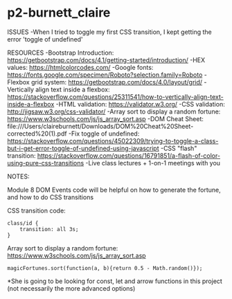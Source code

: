 # p2-burnett_claire


ISSUES
-When I tried to toggle my first CSS transition, I kept getting the error 'toggle of undefined'




RESOURCES
-Bootstrap Introduction: https://getbootstrap.com/docs/4.1/getting-started/introduction/
-HEX values: https://htmlcolorcodes.com/
-Google fonts: https://fonts.google.com/specimen/Roboto?selection.family=Roboto
-Flexbox grid system: https://getbootstrap.com/docs/4.0/layout/grid/
-Vertically align text inside a flexbox: https://stackoverflow.com/questions/25311541/how-to-vertically-align-text-inside-a-flexbox
-HTML validation: https://validator.w3.org/
-CSS validation: http://jigsaw.w3.org/css-validator/
-Array sort to display a random fortune: https://www.w3schools.com/js/js_array_sort.asp
-DOM Cheat Sheet: file:///Users/claireburnett/Downloads/DOM%20Cheat%20Sheet-corrected%20(1).pdf
-Fix toggle of undefined: https://stackoverflow.com/questions/45022309/trying-to-toggle-a-class-but-i-get-error-toggle-of-undefined-using-javascript
-CSS "flash" transition: https://stackoverflow.com/questions/16791851/a-flash-of-color-using-pure-css-transitions
-Live class lectures + 1-on-1 meetings with you




NOTES:

Module 8 DOM Events code will be helpful on how to generate the fortune, and how to do CSS transitions



CSS transition code:

    class/id {
        transition: all 3s;
    }



Array sort to display a random fortune: https://www.w3schools.com/js/js_array_sort.asp

    magicFortunes.sort(function(a, b){return 0.5 - Math.random()});


*She is going to be looking for const, let and arrow functions in this project (not necessarily the more advanced options)


